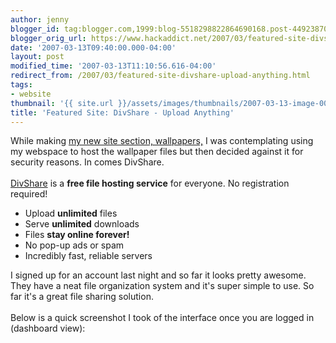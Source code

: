 ```yaml
---
author: jenny
blogger_id: tag:blogger.com,1999:blog-5518298822864690168.post-4492387041672609366
blogger_orig_url: https://www.hackaddict.net/2007/03/featured-site-divshare-upload-anything.html
date: '2007-03-13T09:40:00.000-04:00'
layout: post
modified_time: '2007-03-13T11:10:56.616-04:00'
redirect_from: /2007/03/featured-site-divshare-upload-anything.html
tags:
- website
thumbnail: '{{ site.url }}/assets/images/thumbnails/2007-03-13-image-0000.png'
title: 'Featured Site: DivShare - Upload Anything'
---
```


While making <a href="http://hackaddict.blogspot.com/2007/03/new-site-section-tag-my-current.html">my new site section, wallpapers,</a> I was contemplating using my webspace to host the wallpaper files but then decided against it for security reasons<img alt="" border="0" id="BLOGGER_PHOTO_ID_5041387753253536450" src="{{ site.url }}/assets/images/2007-03-13-image-0000.png" style="margin: 0pt 0pt 10px 10px; float: right; "/>.  In comes DivShare.<br/><br/><a href="http://www.divshare.com/">DivShare</a> is a <strong>free file hosting service</strong> for everyone. No registration required!<br/><ul class="checks"><li>Upload  <strong>unlimited</strong> files</li><li>Serve  <strong>unlimited</strong> downloads</li><li>Files <strong>stay online forever!</strong></li><li>No pop-up ads or spam</li><li>Incredibly fast, reliable servers</li></ul>I signed up for an account last night and so far it looks pretty awesome.  They have a neat file organization system and it's super simple to use.  So far it's a great file sharing solution.<br/><br/>Below is a quick screenshot I took of the interface once you are logged in (dashboard view):<br/><br/><img alt="" border="0" id="BLOGGER_PHOTO_ID_5041391073263256274" src="{{ site.url }}/assets/images/2007-03-13-image-0001.jpg" style="margin: 0px auto 10px; display: block; text-align: center; "/>